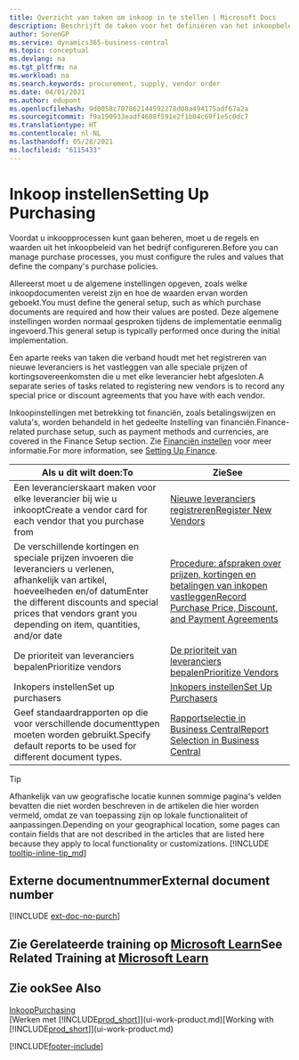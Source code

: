 ```yaml
---
title: Overzicht van taken om inkoop in te stellen | Microsoft Docs
description: Beschrijft de taken voor het definiëren van het inkoopbeleid van uw bedrijf en het instellen van uw inkoopprocessen.
author: SorenGP
ms.service: dynamics365-business-central
ms.topic: conceptual
ms.devlang: na
ms.tgt_pltfrm: na
ms.workload: na
ms.search.keywords: procurement, supply, vendor order
ms.date: 04/01/2021
ms.author: edupont
ms.openlocfilehash: 9d0058c707862144592278d08a494175adf67a2a
ms.sourcegitcommit: f9a190933eadf4608f591e2f1b04c69f1e5c0dc7
ms.translationtype: HT
ms.contentlocale: nl-NL
ms.lasthandoff: 05/28/2021
ms.locfileid: "6115433"
---
```

# <a name="setting-up-purchasing"></a><span data-ttu-id="6632e-103">Inkoop instellen</span><span class="sxs-lookup"><span data-stu-id="6632e-103">Setting Up Purchasing</span></span>
<span data-ttu-id="6632e-104">Voordat u inkoopprocessen kunt gaan beheren, moet u de regels en waarden uit het inkoopbeleid van het bedrijf configureren.</span><span class="sxs-lookup"><span data-stu-id="6632e-104">Before you can manage purchase processes, you must configure the rules and values that define the company's purchase policies.</span></span>

<span data-ttu-id="6632e-105">Allereerst moet u de algemene instellingen opgeven, zoals welke inkoopdocumenten vereist zijn en hoe de waarden ervan worden geboekt.</span><span class="sxs-lookup"><span data-stu-id="6632e-105">You must define the general setup, such as which purchase documents are required and how their values are posted.</span></span> <span data-ttu-id="6632e-106">Deze algemene instellingen worden normaal gesproken tijdens de implementatie eenmalig ingevoerd.</span><span class="sxs-lookup"><span data-stu-id="6632e-106">This general setup is typically performed once during the initial implementation.</span></span>

<span data-ttu-id="6632e-107">Een aparte reeks van taken die verband houdt met het registreren van nieuwe leveranciers is het vastleggen van alle speciale prijzen of kortingsovereenkomsten die u met elke leverancier hebt afgesloten.</span><span class="sxs-lookup"><span data-stu-id="6632e-107">A separate series of tasks related to registering new vendors is to record any special price or discount agreements that you have with each vendor.</span></span>

<span data-ttu-id="6632e-108">Inkoopinstellingen met betrekking tot financiën, zoals betalingswijzen en valuta's, worden behandeld in het gedeelte Instelling van financiën.</span><span class="sxs-lookup"><span data-stu-id="6632e-108">Finance-related purchase setup, such as payment methods and currencies, are covered in the Finance Setup section.</span></span> <span data-ttu-id="6632e-109">Zie [Financiën instellen](finance-setup-finance.md) voor meer informatie.</span><span class="sxs-lookup"><span data-stu-id="6632e-109">For more information, see [Setting Up Finance](finance-setup-finance.md).</span></span>

| <span data-ttu-id="6632e-110">Als u dit wilt doen:</span><span class="sxs-lookup"><span data-stu-id="6632e-110">To</span></span> | <span data-ttu-id="6632e-111">Zie</span><span class="sxs-lookup"><span data-stu-id="6632e-111">See</span></span> |
| --- | --- |
| <span data-ttu-id="6632e-112">Een leverancierskaart maken voor elke leverancier bij wie u inkoopt</span><span class="sxs-lookup"><span data-stu-id="6632e-112">Create a vendor card for each vendor that you purchase from</span></span>|[<span data-ttu-id="6632e-113">Nieuwe leveranciers registreren</span><span class="sxs-lookup"><span data-stu-id="6632e-113">Register New Vendors</span></span>](purchasing-how-register-new-vendors.md) |
| <span data-ttu-id="6632e-114">De verschillende kortingen en speciale prijzen invoeren die leveranciers u verlenen, afhankelijk van artikel, hoeveelheden en/of datum</span><span class="sxs-lookup"><span data-stu-id="6632e-114">Enter the different discounts and special prices that vendors grant you depending on item, quantities, and/or date</span></span> |[<span data-ttu-id="6632e-115">Procedure: afspraken over prijzen, kortingen en betalingen van inkopen vastleggen</span><span class="sxs-lookup"><span data-stu-id="6632e-115">Record Purchase Price, Discount, and Payment Agreements</span></span>](purchasing-how-record-purchase-price-discount-payment-agreements.md) |
| <span data-ttu-id="6632e-116">De prioriteit van leveranciers bepalen</span><span class="sxs-lookup"><span data-stu-id="6632e-116">Prioritize vendors</span></span> |[<span data-ttu-id="6632e-117">De prioriteit van leveranciers bepalen</span><span class="sxs-lookup"><span data-stu-id="6632e-117">Prioritize Vendors</span></span>](purchasing-how-prioritize-vendors.md) |
| <span data-ttu-id="6632e-118">Inkopers instellen</span><span class="sxs-lookup"><span data-stu-id="6632e-118">Set up purchasers</span></span> |[<span data-ttu-id="6632e-119">Inkopers instellen</span><span class="sxs-lookup"><span data-stu-id="6632e-119">Set Up Purchasers</span></span>](purchasing-how-setup-purchasers.md) |
|<span data-ttu-id="6632e-120">Geef standaardrapporten op die voor verschillende documenttypen moeten worden gebruikt.</span><span class="sxs-lookup"><span data-stu-id="6632e-120">Specify default reports to be used for different document types.</span></span>|[<span data-ttu-id="6632e-121">Rapportselectie in Business Central</span><span class="sxs-lookup"><span data-stu-id="6632e-121">Report Selection in Business Central</span></span>](across-report-selections.md)|

> [!TIP]
> <span data-ttu-id="6632e-122">Afhankelijk van uw geografische locatie kunnen sommige pagina's velden bevatten die niet worden beschreven in de artikelen die hier worden vermeld, omdat ze van toepassing zijn op lokale functionaliteit of aanpassingen.</span><span class="sxs-lookup"><span data-stu-id="6632e-122">Depending on your geographical location, some pages can contain fields that are not described in the articles that are listed here because they apply to local functionality or customizations.</span></span> [!INCLUDE [tooltip-inline-tip_md](includes/tooltip-inline-tip_md.md)]

## <a name="external-document-number"></a><span data-ttu-id="6632e-123">Externe documentnummer</span><span class="sxs-lookup"><span data-stu-id="6632e-123">External document number</span></span>

[!INCLUDE [ext-doc-no-purch](includes/ext-doc-no-purch.md)]

## <a name="see-related-training-at-microsoft-learn"></a><span data-ttu-id="6632e-124">Zie Gerelateerde training op [Microsoft Learn](/learn/paths/trade-get-started-dynamics-365-business-central/)</span><span class="sxs-lookup"><span data-stu-id="6632e-124">See Related Training at [Microsoft Learn](/learn/paths/trade-get-started-dynamics-365-business-central/)</span></span>

## <a name="see-also"></a><span data-ttu-id="6632e-125">Zie ook</span><span class="sxs-lookup"><span data-stu-id="6632e-125">See Also</span></span>

[<span data-ttu-id="6632e-126">Inkoop</span><span class="sxs-lookup"><span data-stu-id="6632e-126">Purchasing</span></span>](purchasing-manage-purchasing.md)  
<span data-ttu-id="6632e-127">[Werken met [!INCLUDE[prod_short](includes/prod_short.md)]](ui-work-product.md)</span><span class="sxs-lookup"><span data-stu-id="6632e-127">[Working with [!INCLUDE[prod_short](includes/prod_short.md)]](ui-work-product.md)</span></span>


[!INCLUDE[footer-include](includes/footer-banner.md)]